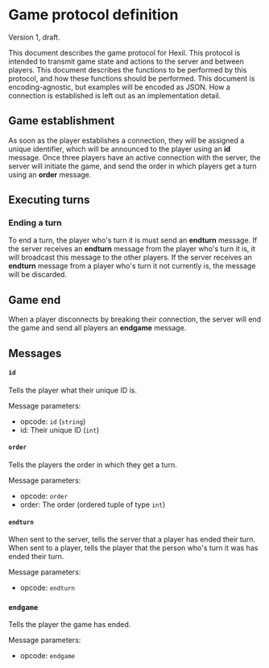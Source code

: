 # Game protocol definition

Version 1, draft.

This document describes the game protocol for Hexil. This protocol is intended
to transmit game state and actions to the server and between players. This
document describes the functions to be performed by this protocol, and how
these functions should be performed. This document is encoding-agnostic, but
examples will be encoded as JSON. How a connection is established is left out
as an implementation detail.

## Game establishment

As soon as the player establishes a connection, they will be assigned a unique
identifier, which will be announced to the player using an **id** message. Once
three players have an active connection with the server, the server will
initiate the game, and send the order in which players get a turn using an
**order** message.

## Executing turns

### Ending a turn

To end a turn, the player who's turn it is must send an **endturn** message. If
the server receives an **endturn** message from the player who's turn it is, it
will broadcast this message to the other players. If the server receives an
**endturn** message from a player who's turn it not currently is, the message
will be discarded.

## Game end

When a player disconnects by breaking their connection, the server will end the
game and send all players an **endgame** message.

## Messages

#### `id`

Tells the player what their unique ID is.

Message parameters:

-   opcode: `id` (`string`)
-   id: Their unique ID (`int`)

#### `order`

Tells the players the order in which they get a turn.

Message parameters:

-   opcode: `order`
-   order: The order (ordered tuple of type `int`)

#### `endturn`

When sent to the server, tells the server that a player has ended their turn.
When sent to a player, tells the player that the person who's turn it was has
ended their turn.

Message parameters:

-   opcode: `endturn`

### `endgame`

Tells the player the game has ended.

Message parameters:

-   opcode: `endgame`
